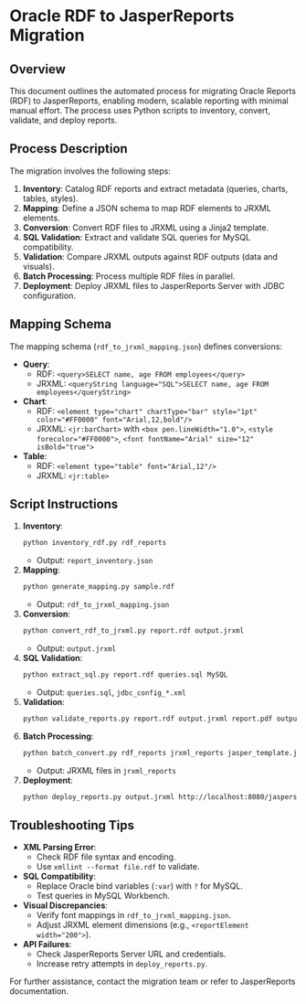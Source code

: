 # Oracle RDF to JasperReports Migration

## Overview
This document outlines the automated process for migrating Oracle Reports (RDF) to JasperReports, enabling modern, scalable reporting with minimal manual effort. The process uses Python scripts to inventory, convert, validate, and deploy reports.

## Process Description
The migration involves the following steps:
1. **Inventory**: Catalog RDF reports and extract metadata (queries, charts, tables, styles).
2. **Mapping**: Define a JSON schema to map RDF elements to JRXML elements.
3. **Conversion**: Convert RDF files to JRXML using a Jinja2 template.
4. **SQL Validation**: Extract and validate SQL queries for MySQL compatibility.
5. **Validation**: Compare JRXML outputs against RDF outputs (data and visuals).
6. **Batch Processing**: Process multiple RDF files in parallel.
7. **Deployment**: Deploy JRXML files to JasperReports Server with JDBC configuration.

## Mapping Schema
The mapping schema (`rdf_to_jrxml_mapping.json`) defines conversions:
- **Query**:
  - RDF: `<query>SELECT name, age FROM employees</query>`
  - JRXML: `<queryString language="SQL">SELECT name, age FROM employees</queryString>`
- **Chart**:
  - RDF: `<element type="chart" chartType="bar" style="1pt" color="#FF0000" font="Arial,12,bold"/>`
  - JRXML: `<jr:barChart>` with `<box pen.lineWidth="1.0">`, `<style forecolor="#FF0000">`, `<font fontName="Arial" size="12" isBold="true">`
- **Table**:
  - RDF: `<element type="table" font="Arial,12"/>`
  - JRXML: `<jr:table>`

## Script Instructions
1. **Inventory**:
   ```bash
   python inventory_rdf.py rdf_reports
   ```
   - Output: `report_inventory.json`
2. **Mapping**:
   ```bash
   python generate_mapping.py sample.rdf
   ```
   - Output: `rdf_to_jrxml_mapping.json`
3. **Conversion**:
   ```bash
   python convert_rdf_to_jrxml.py report.rdf output.jrxml
   ```
   - Output: `output.jrxml`
4. **SQL Validation**:
   ```bash
   python extract_sql.py report.rdf queries.sql MySQL
   ```
   - Output: `queries.sql`, `jdbc_config_*.xml`
5. **Validation**:
   ```bash
   python validate_reports.py report.rdf output.jrxml report.pdf output.pdf
   ```
6. **Batch Processing**:
   ```bash
   python batch_convert.py rdf_reports jrxml_reports jasper_template.jrxml
   ```
   - Output: JRXML files in `jrxml_reports`
7. **Deployment**:
   ```bash
   python deploy_reports.py output.jrxml http://localhost:8080/jasperserver jasperadmin jasperadmin
   ```

## Troubleshooting Tips
- **XML Parsing Error**:
  - Check RDF file syntax and encoding.
  - Use `xmllint --format file.rdf` to validate.
- **SQL Compatibility**:
  - Replace Oracle bind variables (`:var`) with `?` for MySQL.
  - Test queries in MySQL Workbench.
- **Visual Discrepancies**:
  - Verify font mappings in `rdf_to_jrxml_mapping.json`.
  - Adjust JRXML element dimensions (e.g., `<reportElement width="200">`).
- **API Failures**:
  - Check JasperReports Server URL and credentials.
  - Increase retry attempts in `deploy_reports.py`.

For further assistance, contact the migration team or refer to JasperReports documentation.